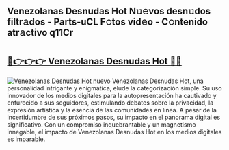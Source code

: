 ## Venezolanas Desnudas Hot N𝚞𝚎vos desn𝚞dos filtr𝚊dos - Parts-uCL F𝚘tos vid𝚎o - C𝚘ntenido atr𝚊ctivo q11Cr

# <h2><a href="http://mb30r8.tromn.icu/?c=Venezolanas+Desnudas+Hot">🔗👉👉👉 Venezolanas Desnudas Hot 🔗🔗</a></h2>

[![Venezolanas Desnudas Hot nuevo](https://i.imgur.com/pEAQMta.gif)](http://mb30r8.tromn.icu/?c=Venezolanas+Desnudas+Hot)
Venezolanas Desnudas Hot, una personalidad intrigante y enigmática, elude la categorización simple. Su uso innovador de los medios digitales para la autopresentación ha cautivado y enfurecido a sus seguidores, estimulando debates sobre la privacidad, la expresión artística y la esencia de las comunidades en línea. A pesar de la incertidumbre de sus próximos pasos, su impacto en el panorama digital es significativo. Con un compromiso inquebrantable y un magnetismo innegable, el impacto de Venezolanas Desnudas Hot en los medios digitales es imparable.
